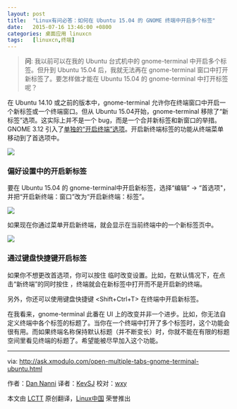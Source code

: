 ```yaml
---
layout: post
title:	"Linux有问必答：如何在 Ubuntu 15.04 的 GNOME 终端中开启多个标签"
date:	2015-07-16 13:46:00 +0800 
categories:	桌面应用 linuxcn 
tags:	[linuxcn,终端]
---
```




> 
> **问**: 我以前可以在我的 Ubuntu 台式机中的 gnome-terminal 中开启多个标签。但升到 Ubuntu 15.04 后，我就无法再在 gnome-terminal 窗口中打开新标签了。要怎样做才能在 Ubuntu 15.04 的 gnome-terminal 中打开标签呢？
> 
> 
> 


在 Ubuntu 14.10 或之前的版本中，gnome-terminal 允许你在终端窗口中开启一个新标签或一个终端窗口。但从 Ubuntu 15.04开始，gnome-terminal 移除了“新标签”选项。这实际上并不是一个 bug，而是一个合并新标签和新窗口的举措。GNOME 3.12 引入了[单独的“开启终端”选项](http://worldofgnome.org/opening-a-new-terminal-tabwindow-in-gnome-3-12/)。开启新终端标签的功能从终端菜单移动到了首选项中。


![](/Asserts/Images//attachment/album/201507/16/004715f5izdagnftdug7es.jpg)


### 偏好设置中的开启新标签


要在 Ubuntu 15.04 的 gnome-terminal中开启新标签，选择“编辑” -> “首选项"，并把“开启新终端：窗口”改为“开启新终端：标签”。


![](/Asserts/Images//attachment/album/201507/16/004716pb0b4ydnnuioy5po.jpg)


如果现在你通过菜单开启新终端，就会显示在当前终端中的一个新标签页中。


![](/Asserts/Images//attachment/album/201507/16/004719o83w4hhypjfpu5oy.jpg)


### 通过键盘快捷键开启标签


如果你不想更改首选项，你可以按住 临时改变设置。比如，在默认情况下，在点击“新终端”的同时按住 ，终端就会在新标签中打开而不是开启新的终端。


另外，你还可以使用键盘快捷键 <Shift+Ctrl+T> 在终端中开启新标签。


在我看来，gnome-terminal 此番在 UI 上的改变并非一个进步。比如，你无法自定义终端中各个标签的标题了。当你在一个终端中打开了多个标签时，这个功能会很有用。而如果终端名称保持默认标题（并不断变长）时，你就不能在有限的标题空间里看见终端的标题了。希望能被尽早加入这个功能。




---


via: <http://ask.xmodulo.com/open-multiple-tabs-gnome-terminal-ubuntu.html>


作者：[Dan Nanni](http://ask.xmodulo.com/author/nanni) 译者：[KevSJ](https://github.com/KevSJ) 校对：[wxy](https://github.com/wxy)


本文由 [LCTT](https://github.com/LCTT/TranslateProject) 原创翻译，[Linux中国](https://linux.cn/) 荣誉推出
